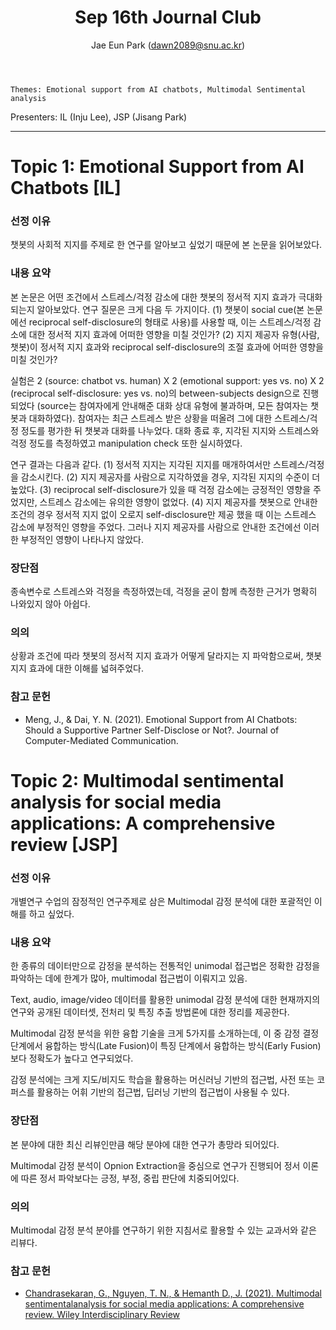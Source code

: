 ﻿---
layout: post
title: "Sep 16th Journal Club"
author: "Jae Eun Park (dawn2089@snu.ac.kr)"
---

    Themes: Emotional support from AI chatbots, Multimodal Sentimental analysis 
    
Presenters: IL (Inju Lee), JSP (Jisang Park) <br>

-----------------

# Topic 1: Emotional Support from AI Chatbots [IL]

### **선정 이유**

챗봇의 사회적 지지를 주제로 한 연구를 알아보고 싶었기 때문에 본 논문을 읽어보았다.

### **내용 요약**

본 논문은 어떤 조건에서 스트레스/걱정 감소에 대한 챗봇의 정서적 지지 효과가 극대화되는지 알아보았다. 연구 질문은 크게 다음 두 가지이다. (1) 챗봇이 social cue(본 논문에선 reciprocal self-disclosure의 형태로 사용)를 사용할 때, 이는 스트레스/걱정 감소에 대한 정서적 지지 효과에 어떠한 영향을 미칠 것인가? (2) 지지 제공자 유형(사람, 챗봇)이 정서적 지지 효과와 reciprocal self-disclosure의 조절 효과에 어떠한 영향을 미칠 것인가? 

실험은 2 (source: chatbot vs. human) X 2 (emotional support: yes vs. no) X 2 (reciprocal self-disclosure: yes vs. no)의 between-subjects design으로 진행되었다 (source는 참여자에게 안내해준 대화 상대 유형에 불과하며, 모든 참여자는 챗봇과 대화하였다). 참여자는 최근 스트레스 받은 상황을 떠올려 그에 대한 스트레스/걱정 정도를 평가한 뒤 챗봇과 대화를 나누었다. 대화 종료 후, 지각된 지지와 스트레스와 걱정 정도를 측정하였고 manipulation check 또한 실시하였다. 

연구 결과는 다음과 같다. (1) 정서적 지지는 지각된 지지를 매개하여서만 스트레스/걱정을 감소시킨다. (2) 지지 제공자를 사람으로 지각하였을 경우, 지각된 지지의 수준이 더 높았다. (3) reciprocal self-disclosure가 있을 때 걱정 감소에는 긍정적인 영향을 주었지만, 스트레스 감소에는 유의한 영향이 없었다. (4) 지지 제공자를 챗봇으로 안내한 조건의 경우 정서적 지지 없이 오로지 self-disclosure만 제공 했을 때 이는 스트레스 감소에 부정적인 영향을 주었다. 그러나 지지 제공자를 사람으로 안내한 조건에선 이러한 부정적인 영향이 나타나지 않았다.

### **장단점**

종속변수로 스트레스와 걱정을 측정하였는데, 걱정을 굳이 함께 측정한 근거가 명확히 나와있지 않아 아쉽다.

### **의의**

상황과 조건에 따라 챗봇의 정서적 지지 효과가 어떻게 달라지는 지 파악함으로써, 챗봇 지지 효과에 대한 이해를 넓혀주었다. 

### **참고 문헌**

- Meng, J., & Dai, Y. N. (2021). Emotional Support from AI Chatbots: Should a Supportive Partner Self-Disclose or Not?. Journal of Computer-Mediated Communication.

# Topic 2: Multimodal sentimental analysis for social media applications: A comprehensive review [JSP]

### **선정 이유**

개별연구 수업의 잠정적인 연구주제로 삼은 Multimodal 감정 분석에 대한 포괄적인 이해를 하고 싶었다.

### **내용 요약**
한 종류의 데이터만으로 감정을 분석하는 전통적인 unimodal 접근법은 정확한 감정을 파악하는 데에 한계가 많아, multimodal 접근법이 이뤄지고 있음.

Text, audio, image/video 데이터를 활용한 unimodal 감정 분석에 대한 현재까지의 연구와 공개된 데이터셋, 전처리 및 특징 추출 방법론에 대한 정리를 제공한다.

Multimodal 감정 분석을 위한 융합 기술을 크게 5가지를 소개하는데, 이 중 감정 결정 단계에서 융합하는 방식(Late Fusion)이 특징 단계에서 융합하는 방식(Early Fusion)보다 정확도가 높다고 연구되었다.

감정 분석에는 크게 지도/비지도 학습을 활용하는 머신러닝 기반의 접근법, 사전 또는 코퍼스를 활용하는 어휘 기반의 접근법, 딥러닝 기반의 접근법이 사용될 수 있다. 

### **장단점**

본 분야에 대한 최신 리뷰인만큼 해당 분야에 대한 연구가 총망라 되어있다.

Multimodal 감정 분석이 Opnion Extraction을 중심으로 연구가 진행되어 정서 이론에 따른 정서 파악보다는 긍정, 부정, 중립 판단에 치중되어있다.

### **의의**

Multimodal 감정 분석 분야를 연구하기 위한 지침서로 활용할 수 있는 교과서와 같은 리뷰다.

### **참고 문헌**

- [Chandrasekaran, G., Nguyen, T. N., & Hemanth D., J. (2021). Multimodal sentimentalanalysis for social media applications: A comprehensive review. Wiley Interdisciplinary Review](https://doi.org/10.1002/widm.1415)


